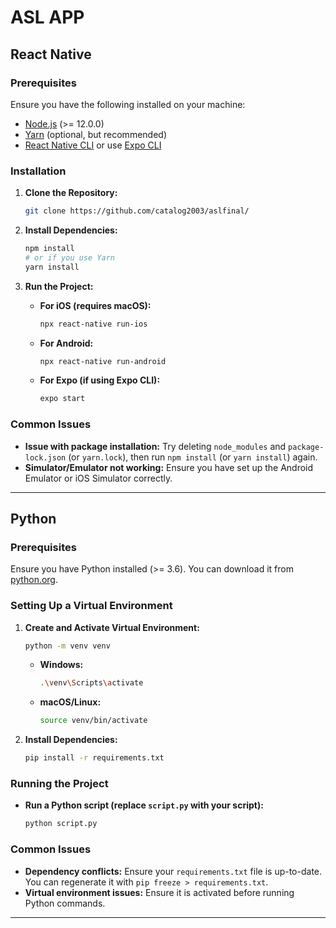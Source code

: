 # ASL APP 


## React Native

### Prerequisites

Ensure you have the following installed on your machine:

- [Node.js](https://nodejs.org/) (>= 12.0.0)
- [Yarn](https://yarnpkg.com/) (optional, but recommended)
- [React Native CLI](https://reactnative.dev/docs/environment-setup) or use [Expo CLI](https://docs.expo.dev/get-started/installation/)

### Installation

1. **Clone the Repository:**

    ```bash
    git clone https://github.com/catalog2003/aslfinal/
    
    ```

2. **Install Dependencies:**

    ```bash
    npm install
    # or if you use Yarn
    yarn install
    ```

3. **Run the Project:**

    - **For iOS (requires macOS):**

        ```bash
        npx react-native run-ios
        ```

    - **For Android:**

        ```bash
        npx react-native run-android
        ```

    - **For Expo (if using Expo CLI):**

        ```bash
        expo start
        ```

### Common Issues

- **Issue with package installation:** Try deleting `node_modules` and `package-lock.json` (or `yarn.lock`), then run `npm install` (or `yarn install`) again.
- **Simulator/Emulator not working:** Ensure you have set up the Android Emulator or iOS Simulator correctly.

---

## Python

### Prerequisites

Ensure you have Python installed (>= 3.6). You can download it from [python.org](https://www.python.org/).

### Setting Up a Virtual Environment

1. **Create and Activate Virtual Environment:**

    ```bash
    python -m venv venv
    ```

    - **Windows:**

        ```bash
        .\venv\Scripts\activate
        ```

    - **macOS/Linux:**

        ```bash
        source venv/bin/activate
        ```

2. **Install Dependencies:**

    ```bash
    pip install -r requirements.txt
    ```

### Running the Project

- **Run a Python script (replace `script.py` with your script):**

    ```bash
    python script.py
    ```

### Common Issues

- **Dependency conflicts:** Ensure your `requirements.txt` file is up-to-date. You can regenerate it with `pip freeze > requirements.txt`.
- **Virtual environment issues:** Ensure it is activated before running Python commands.

---
